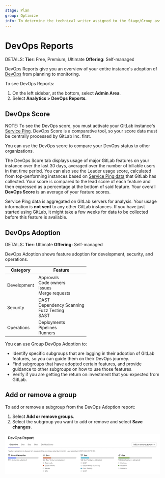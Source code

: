 ```yaml
---
stage: Plan
group: Optimize
info: To determine the technical writer assigned to the Stage/Group associated with this page, see https://handbook.gitlab.com/handbook/product/ux/technical-writing/#assignments
---
```


# DevOps Reports

DETAILS:
**Tier:** Free, Premium, Ultimate
**Offering:** Self-managed

DevOps Reports give you an overview of your entire instance's adoption of
[DevOps](https://about.gitlab.com/topics/devops/)
from planning to monitoring.

To see DevOps Reports:

1. On the left sidebar, at the bottom, select **Admin Area**.
1. Select **Analytics > DevOps Reports**.

## DevOps Score

NOTE:
To see the DevOps score, you must activate your GitLab instance's [Service Ping](../settings/usage_statistics.md#service-ping). DevOps Score is a comparative tool, so your score data must be centrally processed by GitLab Inc. first.

You can use the DevOps score to compare your DevOps status to other organizations.

The DevOps Score tab displays usage of major GitLab features on your instance over
the last 30 days, averaged over the number of billable users in that time period.
You can also see the Leader usage score, calculated from top-performing instances based on
[Service Ping data](../settings/usage_statistics.md#service-ping) that GitLab has collected.
Your score is compared to the lead score of each feature and then expressed
as a percentage at the bottom of said feature. Your overall **DevOps Score** is an average of your
feature scores.

Service Ping data is aggregated on GitLab servers for analysis. Your usage
information is **not sent** to any other GitLab instances.
If you have just started using GitLab, it might take a few weeks for data to be collected before this
feature is available.

## DevOps Adoption

DETAILS:
**Tier:** Ultimate
**Offering:** Self-managed

DevOps Adoption shows feature adoption for development, security, and operations.

| Category    | Feature |
|-------------|---------|
| Development | Approvals<br>Code owners<br>Issues<br>Merge requests |
| Security    | DAST<br>Dependency Scanning<br>Fuzz Testing<br>SAST |
| Operations  | Deployments<br>Pipelines<br>Runners |

You can use Group DevOps Adoption to:

- Identify specific subgroups that are lagging in their adoption of GitLab features, so you can guide them on
  their DevOps journey.
- Find subgroups that have adopted certain features, and provide guidance to other subgroups on
  how to use those features.
- Verify if you are getting the return on investment that you expected from GitLab.

## Add or remove a group

To add or remove a subgroup from the DevOps Adoption report:

1. Select **Add or remove groups**.
1. Select the subgroup you want to add or remove and select **Save changes**.

![DevOps Adoption](img/admin_devops_adoption_v14_2.png)
